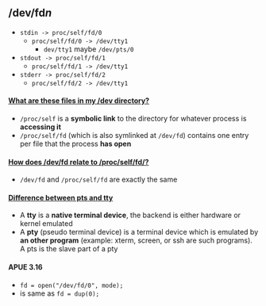 ## /dev/fd*n*

* `stdin -> proc/self/fd/0`
    * `proc/self/fd/0 -> /dev/tty1`
        * `dev/tty1` maybe `/dev/pts/0`
* `stdout -> proc/self/fd/1`
    * `proc/self/fd/1 -> /dev/tty1`
* `stderr -> proc/self/fd/2`
    * `proc/self/fd/2 -> /dev/tty1`


#### [What are these files in my /dev directory?](https://askubuntu.com/questions/183233/what-are-these-files-in-my-dev-directory)
* `/proc/self` is a **symbolic link** to the directory for whatever process is **accessing it**
* `/proc/self/fd` (which is also symlinked at `/dev/fd`) contains one entry per file that the process **has open**

#### [How does /dev/fd relate to /proc/self/fd/?](https://unix.stackexchange.com/questions/18255/how-does-dev-fd-relate-to-proc-self-fd)
* `/dev/fd` and `/proc/self/fd` are exactly the same

#### [Difference between pts and tty](https://unix.stackexchange.com/questions/21280/difference-between-pts-and-tty)
* A **tty** is a **native terminal device**, the backend is either hardware or kernel emulated
* A **pty** (pseudo terminal device) is a terminal device which is emulated by **an other program** (example: xterm, screen, or ssh are such programs). A pts is the slave part of a pty

#### APUE 3.16
* `fd = open("/dev/fd/0", mode);`
* is same as `fd = dup(0);` 